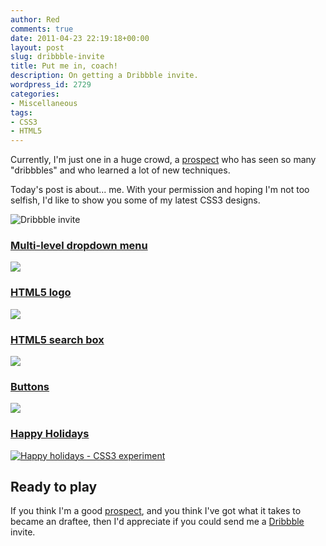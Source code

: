 ```yaml
---
author: Red
comments: true
date: 2011-04-23 22:19:18+00:00
layout: post
slug: dribbble-invite
title: Put me in, coach!
description: On getting a Dribbble invite.
wordpress_id: 2729
categories:
- Miscellaneous
tags:
- CSS3
- HTML5
---
```


Currently, I'm just one in a huge crowd, a [prospect](http://dribbble.com/catalinred) who has seen so many "dribbbles" and who learned a lot of new techniques. 

Today's post is about... me. With your permission and hoping I'm not too selfish, I'd like to show you some of my latest CSS3 designs.

![Dribbble invite](http://www.red-team-design.com/dist/uploads/2011/04/dribbble.jpg)

<!-- more -->

### [Multi-level dropdown menu](http://www.red-team-design.com/css3-dropdown-menu)


[![](http://www.red-team-design.com/dist/uploads/2011/03/css3-multi-level-dropdown-menu-2.png)](http://www.red-team-design.com/dist/uploads/2011/03/css3-dropdown-menu-demo.html)

### [HTML5 logo](http://www.red-team-design.com/html5-logo-using-css3)


[![](http://www.red-team-design.com/dist/uploads/2011/01/css3-html5-logo.png)
](http://www.red-team-design.com/dist/uploads/2011/01/html5-css3-logo-updated.html)

### [HTML5 search box](http://www.red-team-design.com/how-to-create-a-cool-and-usable-css3-search-box)


[![](http://www.red-team-design.com/dist/uploads/2011/02/css3-searchbox.png)
](http://www.red-team-design.com/dist/uploads/2011/02/css3-search-box.html)

### [Buttons](http://www.red-team-design.com/cross-browser-css-gradient-buttons)

[![](http://www.red-team-design.com/dist/uploads/2011/01/css-gradient-buttons.png)](http://www.red-team-design.com/dist/uploads/2011/01/cross-browser-css-gradient-buttons-demo.html)

### [Happy Holidays](http://www.red-team-design.com/happy-holidays-with-css3)

[![Happy holidays - CSS3 experiment](http://www.red-team-design.com/dist/uploads/2010/12/happy-holidays.png)
](/dist/uploads/2010/12/happy-holidays-with-css3-demo.html)

## Ready to play

If you think I'm a good [prospect](http://dribbble.com/catalinred), and you think I've got what it takes to became an draftee, then I'd appreciate if you could send me a [Dribbble](http://dribbble.com/) invite.